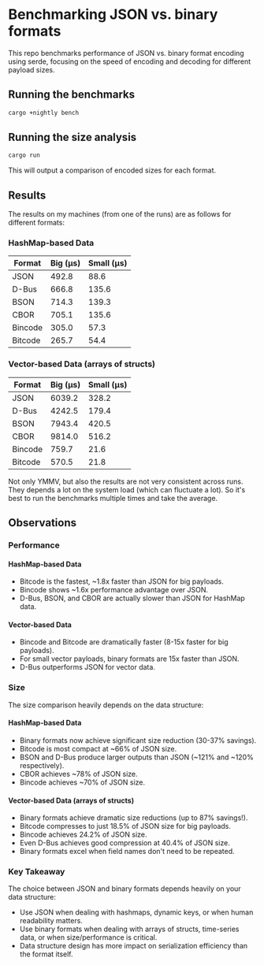 # Benchmarking JSON vs. binary formats

This repo benchmarks performance of JSON vs. binary format encoding using serde, focusing on the
speed of encoding and decoding for different payload sizes.

## Running the benchmarks

```bash
cargo +nightly bench
```

## Running the size analysis

```bash
cargo run
```

This will output a comparison of encoded sizes for each format.

## Results

The results on my machines (from one of the runs) are as follows for different formats:

### HashMap-based Data

| Format    | Big (µs) | Small (µs) |
| --------- | -------- | ---------- |
| JSON      |  492.8   |  88.6      |
| D-Bus     |  666.8   | 135.6      |
| BSON      |  714.3   | 139.3      |
| CBOR      |  705.1   | 135.6      |
| Bincode   |  305.0   |  57.3      |
| Bitcode   |  265.7   |  54.4      |

### Vector-based Data (arrays of structs)

| Format    | Big (µs) | Small (µs) |
| --------- | -------- | ---------- |
| JSON      | 6039.2   | 328.2      |
| D-Bus     | 4242.5   | 179.4      |
| BSON      | 7943.4   | 420.5      |
| CBOR      | 9814.0   | 516.2      |
| Bincode   |  759.7   |  21.6      |
| Bitcode   |  570.5   |  21.8      |

Not only YMMV, but also the results are not very consistent across runs. They depends a lot on the
system load (which can fluctuate a lot). So it's best to run the benchmarks multiple times and take
the average.

## Observations

### Performance

#### HashMap-based Data

- Bitcode is the fastest, ~1.8x faster than JSON for big payloads.
- Bincode shows ~1.6x performance advantage over JSON.
- D-Bus, BSON, and CBOR are actually slower than JSON for HashMap data.

#### Vector-based Data

- Bincode and Bitcode are dramatically faster (8-15x faster for big payloads).
- For small vector payloads, binary formats are 15x faster than JSON.
- D-Bus outperforms JSON for vector data.

### Size

The size comparison heavily depends on the data structure:

#### HashMap-based Data

- Binary formats now achieve significant size reduction (30-37% savings).
- Bitcode is most compact at ~66% of JSON size.
- BSON and D-Bus produce larger outputs than JSON (~121% and ~120% respectively).
- CBOR achieves ~78% of JSON size.
- Bincode achieves ~70% of JSON size.

#### Vector-based Data (arrays of structs)

- Binary formats achieve dramatic size reductions (up to 87% savings!).
- Bitcode compresses to just 18.5% of JSON size for big payloads.
- Bincode achieves 24.2% of JSON size.
- Even D-Bus achieves good compression at 40.4% of JSON size.
- Binary formats excel when field names don't need to be repeated.

### Key Takeaway

The choice between JSON and binary formats depends heavily on your data structure:
- Use JSON when dealing with hashmaps, dynamic keys, or when human readability matters.
- Use binary formats when dealing with arrays of structs, time-series data, or when size/performance is critical.
- Data structure design has more impact on serialization efficiency than the format itself.
